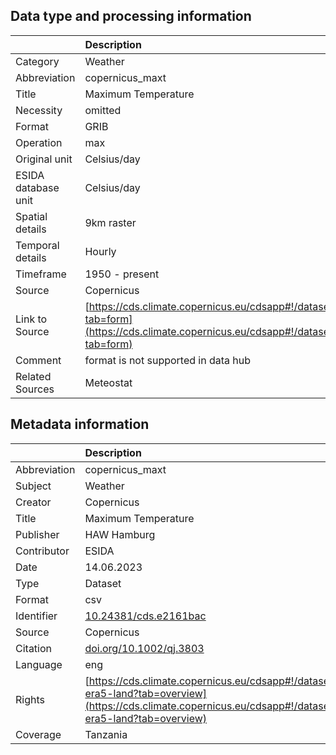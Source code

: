 ## Data type and processing information 

|                     | Description                                                                                                                                                            |
|:--------------------|:-----------------------------------------------------------------------------------------------------------------------------------------------------------------------|
| Category            | Weather                                                                                                                                                                |
| Abbreviation        | copernicus_maxt                                                                                                                                                        |
| Title               | Maximum Temperature                                                                                                                                                    |
| Necessity           | omitted                                                                                                                                                                |
| Format              | GRIB                                                                                                                                                                   |
| Operation           | max                                                                                                                                                                    |
| Original unit       | Celsius/day                                                                                                                                                            |
| ESIDA database unit | Celsius/day                                                                                                                                                            |
| Spatial details     | 9km raster                                                                                                                                                             |
| Temporal details    | Hourly                                                                                                                                                                 |
| Timeframe           | 1950 - present                                                                                                                                                         |
| Source              | Copernicus                                                                                                                                                             |
| Link to Source      | [https://cds.climate.copernicus.eu/cdsapp#!/dataset/10.24381/cds.e2161bac?tab=form](https://cds.climate.copernicus.eu/cdsapp#!/dataset/10.24381/cds.e2161bac?tab=form) |
| Comment             | format is not supported in data hub                                                                                                                                    |
| Related Sources     | Meteostat                                                                                                                                                              |

## Metadata information 

|              | Description                                                                                                                                                                  |
|:-------------|:-----------------------------------------------------------------------------------------------------------------------------------------------------------------------------|
| Abbreviation | copernicus_maxt                                                                                                                                                              |
| Subject      | Weather                                                                                                                                                                      |
| Creator      | Copernicus                                                                                                                                                                   |
| Title        | Maximum Temperature                                                                                                                                                          |
| Publisher    | HAW Hamburg                                                                                                                                                                  |
| Contributor  | ESIDA                                                                                                                                                                        |
| Date         | 14.06.2023                                                                                                                                                                   |
| Type         | Dataset                                                                                                                                                                      |
| Format       | csv                                                                                                                                                                          |
| Identifier   | [10.24381/cds.e2161bac](https://doi.org/10.24381/cds.e2161bac)                                                                                                               |
| Source       | Copernicus                                                                                                                                                                   |
| Citation     | [doi.org/10.1002/qj.3803](doi.org/10.1002/qj.3803)                                                                                                                           |
| Language     | eng                                                                                                                                                                          |
| Rights       | [https://cds.climate.copernicus.eu/cdsapp#!/dataset/reanalysis-era5-land?tab=overview](https://cds.climate.copernicus.eu/cdsapp#!/dataset/reanalysis-era5-land?tab=overview) |
| Coverage     | Tanzania                                                                                                                                                                     |